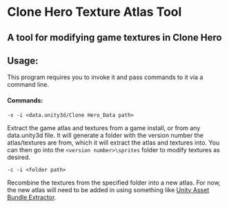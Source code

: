 # Clone Hero Texture Atlas Tool
## A tool for modifying game textures in Clone Hero

## Usage:
This program requires you to invoke it and pass commands to it via a command line.

#### Commands:

`-x -i <data.unity3d/Clone Hero_Data path>`

Extract the game atlas and textures from a game install, or from any data.unity3d file.
It will generate a folder with the version number the atlas/textures are from, which it will extract the atlas and textures into.
You can then go into the `<version number>\sprites` folder to modify textures as desired.

`-c -i <folder path>`

Recombine the textures from the specified folder into a new atlas.
For now, the new atlas will need to be added in using something like [Unity Asset Bundle Extractor](https://github.com/DerPopo/UABE/releases/latest).
